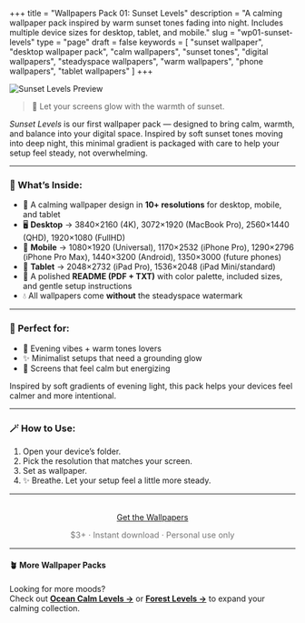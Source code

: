 +++
title = "Wallpapers Pack 01: Sunset Levels"
description = "A calming wallpaper pack inspired by warm sunset tones fading into night. Includes multiple device sizes for desktop, tablet, and mobile."
slug = "wp01-sunset-levels"
type = "page"
draft = false
keywords = [
  "sunset wallpaper", "desktop wallpaper pack", "calm wallpapers",
  "sunset tones", "digital wallpapers", "steadyspace wallpapers",
  "warm wallpapers", "phone wallpapers", "tablet wallpapers"
]
+++

![Sunset Levels Preview](/images/wp01-sunset-levels/sunsetcover.png)

> 🌅 Let your screens glow with the warmth of sunset.

_Sunset Levels_ is our first wallpaper pack — designed to bring calm, warmth, and balance into your digital space. Inspired by soft sunset tones moving into deep night, this minimal gradient is packaged with care to help your setup feel steady, not overwhelming.

---

### 📂 What’s Inside:

- 🌅 A calming wallpaper design in **10+ resolutions** for desktop, mobile, and tablet
- 🖥 **Desktop** → 3840×2160 (4K), 3072×1920 (MacBook Pro), 2560×1440 (QHD), 1920×1080 (FullHD)
- 📱 **Mobile** → 1080×1920 (Universal), 1170×2532 (iPhone Pro), 1290×2796 (iPhone Pro Max), 1440×3200 (Android), 1350×3000 (future phones)
- 📱 **Tablet** → 2048×2732 (iPad Pro), 1536×2048 (iPad Mini/standard)
- 📄 A polished **README (PDF + TXT)** with color palette, included sizes, and gentle setup instructions
- 💧 All wallpapers come **without** the steadyspace watermark

---

### 🧡 Perfect for:

- 🌄 Evening vibes + warm tones lovers
- ✨ Minimalist setups that need a grounding glow
- 🪷 Screens that feel calm but energizing

Inspired by soft gradients of evening light, this pack helps your devices feel calmer and more intentional.

---

### 🪄 How to Use: 

1. Open your device’s folder.
2. Pick the resolution that matches your screen.
3. Set as wallpaper.
4. ✨ Breathe. Let your setup feel a little more steady. 

---  

<div style="text-align: center; margin-top: 2rem;">
  <a class="gumroad-button" href="https://steadyspace.gumroad.com/l/wp01_sunset_levels">Get the Wallpapers</a>
  <p style="font-size: 0.9rem; color: #777;">$3+ · Instant download · Personal use only</p>
</div>

---

#### 🪴 More Wallpaper Packs  
Looking for more moods?  
Check out [**Ocean Calm Levels →**](/wp04-ocean-calm-levels) or [**Forest Levels →**](/wp05-forest-levels) to expand your calming collection.  
